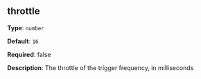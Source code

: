 ## throttle

**Type**: `number`

**Default**: `16`

**Required**: false

**Description**: The throttle of the trigger frequency, in milliseconds
